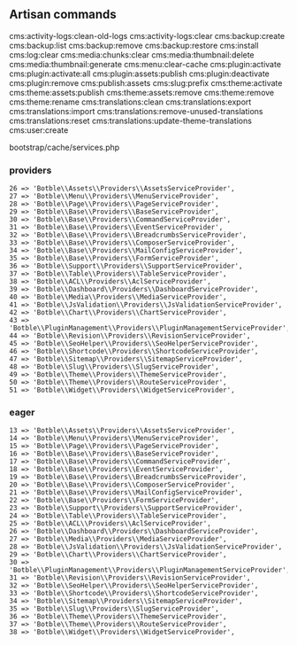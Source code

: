 ## Artisan commands

cms:activity-logs:clean-old-logs
cms:activity-logs:clear
cms:backup:create
cms:backup:list
cms:backup:remove
cms:backup:restore
cms:install
cms:log:clear
cms:media:chunks:clear
cms:media:thumbnail:delete
cms:media:thumbnail:generate
cms:menu:clear-cache
cms:plugin:activate
cms:plugin:activate:all
cms:plugin:assets:publish
cms:plugin:deactivate
cms:plugin:remove
cms:publish:assets
cms:slug:prefix
cms:theme:activate
cms:theme:assets:publish
cms:theme:assets:remove
cms:theme:remove
cms:theme:rename
cms:translations:clean
cms:translations:export
cms:translations:import
cms:translations:remove-unused-translations  
cms:translations:reset
cms:translations:update-theme-translations   
cms:user:create



bootstrap/cache/services.php

### providers

    26 => 'Botble\\Assets\\Providers\\AssetsServiceProvider',
    27 => 'Botble\\Menu\\Providers\\MenuServiceProvider',
    28 => 'Botble\\Page\\Providers\\PageServiceProvider',
    29 => 'Botble\\Base\\Providers\\BaseServiceProvider',
    30 => 'Botble\\Base\\Providers\\CommandServiceProvider',
    31 => 'Botble\\Base\\Providers\\EventServiceProvider',
    32 => 'Botble\\Base\\Providers\\BreadcrumbsServiceProvider',
    33 => 'Botble\\Base\\Providers\\ComposerServiceProvider',
    34 => 'Botble\\Base\\Providers\\MailConfigServiceProvider',
    35 => 'Botble\\Base\\Providers\\FormServiceProvider',
    36 => 'Botble\\Support\\Providers\\SupportServiceProvider',
    37 => 'Botble\\Table\\Providers\\TableServiceProvider',
    38 => 'Botble\\ACL\\Providers\\AclServiceProvider',
    39 => 'Botble\\Dashboard\\Providers\\DashboardServiceProvider',
    40 => 'Botble\\Media\\Providers\\MediaServiceProvider',
    41 => 'Botble\\JsValidation\\Providers\\JsValidationServiceProvider',
    42 => 'Botble\\Chart\\Providers\\ChartServiceProvider',
    43 => 'Botble\\PluginManagement\\Providers\\PluginManagementServiceProvider',
    44 => 'Botble\\Revision\\Providers\\RevisionServiceProvider',
    45 => 'Botble\\SeoHelper\\Providers\\SeoHelperServiceProvider',
    46 => 'Botble\\Shortcode\\Providers\\ShortcodeServiceProvider',
    47 => 'Botble\\Sitemap\\Providers\\SitemapServiceProvider',
    48 => 'Botble\\Slug\\Providers\\SlugServiceProvider',
    49 => 'Botble\\Theme\\Providers\\ThemeServiceProvider',
    50 => 'Botble\\Theme\\Providers\\RouteServiceProvider',
    51 => 'Botble\\Widget\\Providers\\WidgetServiceProvider',


### eager 


    13 => 'Botble\\Assets\\Providers\\AssetsServiceProvider',
    14 => 'Botble\\Menu\\Providers\\MenuServiceProvider',
    15 => 'Botble\\Page\\Providers\\PageServiceProvider',
    16 => 'Botble\\Base\\Providers\\BaseServiceProvider',
    17 => 'Botble\\Base\\Providers\\CommandServiceProvider',
    18 => 'Botble\\Base\\Providers\\EventServiceProvider',
    19 => 'Botble\\Base\\Providers\\BreadcrumbsServiceProvider',
    20 => 'Botble\\Base\\Providers\\ComposerServiceProvider',
    21 => 'Botble\\Base\\Providers\\MailConfigServiceProvider',
    22 => 'Botble\\Base\\Providers\\FormServiceProvider',
    23 => 'Botble\\Support\\Providers\\SupportServiceProvider',
    24 => 'Botble\\Table\\Providers\\TableServiceProvider',
    25 => 'Botble\\ACL\\Providers\\AclServiceProvider',
    26 => 'Botble\\Dashboard\\Providers\\DashboardServiceProvider',
    27 => 'Botble\\Media\\Providers\\MediaServiceProvider',
    28 => 'Botble\\JsValidation\\Providers\\JsValidationServiceProvider',
    29 => 'Botble\\Chart\\Providers\\ChartServiceProvider',
    30 => 'Botble\\PluginManagement\\Providers\\PluginManagementServiceProvider',
    31 => 'Botble\\Revision\\Providers\\RevisionServiceProvider',
    32 => 'Botble\\SeoHelper\\Providers\\SeoHelperServiceProvider',
    33 => 'Botble\\Shortcode\\Providers\\ShortcodeServiceProvider',
    34 => 'Botble\\Sitemap\\Providers\\SitemapServiceProvider',
    35 => 'Botble\\Slug\\Providers\\SlugServiceProvider',
    36 => 'Botble\\Theme\\Providers\\ThemeServiceProvider',
    37 => 'Botble\\Theme\\Providers\\RouteServiceProvider',
    38 => 'Botble\\Widget\\Providers\\WidgetServiceProvider',
